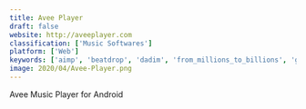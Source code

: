```yaml
---
title: Avee Player
draft: false 
website: http://aveeplayer.com
classification: ['Music Softwares']
platform: ['Web']
keywords: ['aimp', 'beatdrop', 'dadim', 'from_millions_to_billions', 'g-force', 'google_trends_visualizer', 'luminant_music', 'magic_music_visuals', 'milkdrop', 'morphyre', 'overture_music_visualization', 'plane9', 'r2', 'the_careers_of_the_founders', 'the_speed_of_a_unicorn', 'vjmachine_-_music_visualizer', 'visual_biographies', 'winamp', 'zgameeditor_visualizer', 'projectm', 'timeglo.be']
image: 2020/04/Avee-Player.png
---
```

Avee Music Player for Android